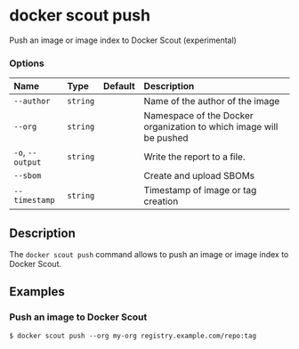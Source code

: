 # docker scout push

<!---MARKER_GEN_START-->
Push an image or image index to Docker Scout (experimental)

### Options

| Name             | Type     | Default | Description                                                        |
|:-----------------|:---------|:--------|:-------------------------------------------------------------------|
| `--author`       | `string` |         | Name of the author of the image                                    |
| `--org`          | `string` |         | Namespace of the Docker organization to which image will be pushed |
| `-o`, `--output` | `string` |         | Write the report to a file.                                        |
| `--sbom`         |          |         | Create and upload SBOMs                                            |
| `--timestamp`    | `string` |         | Timestamp of image or tag creation                                 |


<!---MARKER_GEN_END-->

## Description

The `docker scout push` command allows to push an image or image index to Docker Scout.

## Examples

### Push an image to Docker Scout

```console
$ docker scout push --org my-org registry.example.com/repo:tag
```
